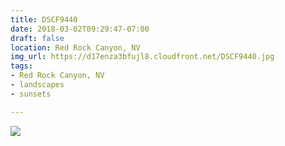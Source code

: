 ```yaml
---
title: DSCF9440
date: 2018-03-02T09:29:47-07:00
draft: false
location: Red Rock Canyon, NV
img_url: https://d17enza3bfujl8.cloudfront.net/DSCF9440.jpg
tags:
- Red Rock Canyon, NV
- landscapes
- sunsets

---
```


![](https://d17enza3bfujl8.cloudfront.net/DSCF9440.jpg)

